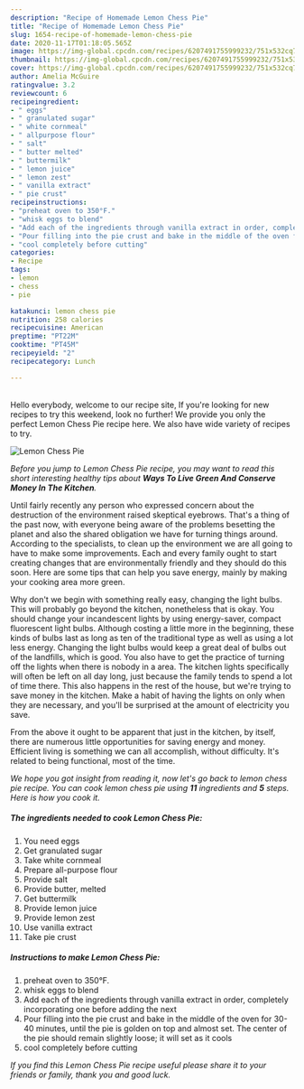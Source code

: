 ```yaml
---
description: "Recipe of Homemade Lemon Chess Pie"
title: "Recipe of Homemade Lemon Chess Pie"
slug: 1654-recipe-of-homemade-lemon-chess-pie
date: 2020-11-17T01:18:05.565Z
image: https://img-global.cpcdn.com/recipes/6207491755999232/751x532cq70/lemon-chess-pie-recipe-main-photo.jpg
thumbnail: https://img-global.cpcdn.com/recipes/6207491755999232/751x532cq70/lemon-chess-pie-recipe-main-photo.jpg
cover: https://img-global.cpcdn.com/recipes/6207491755999232/751x532cq70/lemon-chess-pie-recipe-main-photo.jpg
author: Amelia McGuire
ratingvalue: 3.2
reviewcount: 6
recipeingredient:
- " eggs"
- " granulated sugar"
- " white cornmeal"
- " allpurpose flour"
- " salt"
- " butter melted"
- " buttermilk"
- " lemon juice"
- " lemon zest"
- " vanilla extract"
- " pie crust"
recipeinstructions:
- "preheat oven to 350°F."
- "whisk eggs to blend"
- "Add each of the ingredients through vanilla extract in order, completely incorporating one before adding the next"
- "Pour filling into the pie crust and bake in the middle of the oven for 30-40 minutes, until the pie is golden on top and almost set. The center of the pie should remain slightly loose; it will set as it cools"
- "cool completely before cutting"
categories:
- Recipe
tags:
- lemon
- chess
- pie

katakunci: lemon chess pie 
nutrition: 258 calories
recipecuisine: American
preptime: "PT22M"
cooktime: "PT45M"
recipeyield: "2"
recipecategory: Lunch

---
```

<br>
Hello everybody, welcome to our recipe site, If you're looking for new recipes to try this weekend, look no further! We provide you only the perfect Lemon Chess Pie recipe here. We also have wide variety of recipes to try.
<br>


![Lemon Chess Pie](https://img-global.cpcdn.com/recipes/6207491755999232/751x532cq70/lemon-chess-pie-recipe-main-photo.jpg)

<i>Before you jump to Lemon Chess Pie recipe, you may want to read this short interesting healthy tips about 
<strong>Ways To Live Green And Conserve Money In The Kitchen</strong>.</i>
</br>

Until fairly recently any person who expressed concern about the destruction of the environment raised skeptical eyebrows. That's a thing of the past now, with everyone being aware of the problems besetting the planet and also the shared obligation we have for turning things around. According to the specialists, to clean up the environment we are all going to have to make some improvements. Each and every family ought to start creating changes that are environmentally friendly and they should do this soon. Here are some tips that can help you save energy, mainly by making your cooking area more green.

Why don't we begin with something really easy, changing the light bulbs. This will probably go beyond the kitchen, nonetheless that is okay. You should change your incandescent lights by using energy-saver, compact fluorescent light bulbs. Although costing a little more in the beginning, these kinds of bulbs last as long as ten of the traditional type as well as using a lot less energy. Changing the light bulbs would keep a great deal of bulbs out of the landfills, which is good. You also have to get the practice of turning off the lights when there is nobody in a area. The kitchen lights specifically will often be left on all day long, just because the family tends to spend a lot of time there. This also happens in the rest of the house, but we're trying to save money in the kitchen. Make a habit of having the lights on only when they are necessary, and you'll be surprised at the amount of electricity you save.

From the above it ought to be apparent that just in the kitchen, by itself, there are numerous little opportunities for saving energy and money. Efficient living is something we can all accomplish, without difficulty. It's related to being functional, most of the time.


<i>We hope you got insight from reading it, now let's go back to lemon chess pie recipe. You can cook lemon chess pie using <strong>11</strong> ingredients and <strong>5</strong> steps. Here is how you cook it.
</i>

##### The ingredients needed to cook Lemon Chess Pie:

1. You need  eggs
1. Get  granulated sugar
1. Take  white cornmeal
1. Prepare  all-purpose flour
1. Provide  salt
1. Provide  butter, melted
1. Get  buttermilk
1. Provide  lemon juice
1. Provide  lemon zest
1. Use  vanilla extract
1. Take  pie crust


##### Instructions to make Lemon Chess Pie:

1. preheat oven to 350°F.
1. whisk eggs to blend
1. Add each of the ingredients through vanilla extract in order, completely incorporating one before adding the next
1. Pour filling into the pie crust and bake in the middle of the oven for 30-40 minutes, until the pie is golden on top and almost set. The center of the pie should remain slightly loose; it will set as it cools
1. cool completely before cutting


<i>If you find this Lemon Chess Pie recipe useful please share it to your friends or family, thank you and good luck.</i>
